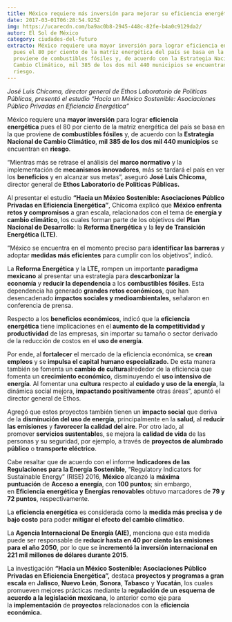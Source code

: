 ```yaml
---
title: México requiere más inversión para mejorar su eficiencia energética
date: 2017-03-01T06:28:54.925Z
img: https://ucarecdn.com/ba9ac0b8-2945-448c-82fe-b4a0c9129da2/
autor: El Sol de México
category: ciudades-del-futuro
extracto: México requiere una mayor inversión para lograr eficiencia energética
  pues el 80 por ciento de la matriz energética del país se basa en la que
  proviene de combustibles fósiles y, de acuerdo con la Estrategia Nacional de
  Cambio Climático, mil 385 de los dos mil 440 municipios se encuentran en
  riesgo.
---
```

*José Luis Chicoma, director general de Ethos Laboratorio de Políticas Públicas, presentó el estudio “Hacia un México Sostenible: Asociaciones Público Privadas en Eficiencia Energética”*

México requiere una **mayor inversión** para lograr **eficiencia energética** pues el 80 por ciento de la matriz energética del país se basa en la que proviene de **combustibles fósiles** y, de acuerdo con la **Estrategia Nacional de Cambio Climático**, **mil 385 de los dos mil 440 municipios** se encuentran en **riesgo**.

“Mientras más se retrase el análisis del **marco normativo** y la implementación de **mecanismos innovadores**, más se tardará el país en ver los **beneficios** y en alcanzar sus metas”, aseguró **José Luis Chicoma**, director general de **Ethos Laboratorio de Políticas Públicas.**

Al presentar el estudio **“Hacia un México Sostenible: Asociaciones Público Privadas en Eficiencia Energética”**, Chicoma explicó que **México enfrenta retos y compromisos** a gran escala, relacionados con el tema de **energía y cambio climático**, los cuales forman parte de los objetivos del **Plan Nacional de Desarrollo**: la **Reforma Energética** y la **ley de Transición Energética (LTE)**.

“México se encuentra en el momento preciso para **identificar las barreras** y adoptar **medidas más eficientes** para cumplir con los objetivos”, indicó.

La **Reforma Energética** y la **LTE,** rompen un importante **paradigma mexicano** al presentar una estrategia para **descarbonizar la economía** y **reducir la dependencia** a los **combustibles fósiles**. Esta dependencia ha generado **grandes retos económicos**, que han desencadenado **impactos sociales y medioambientales**, señalaron en conferencia de prensa.

Respecto a los **beneficios económicos**, indicó que la **eficiencia energética** tiene implicaciones en el **aumento de la competitividad y productividad** de las empresas, sin importar su tamaño o sector derivado de la reducción de costos en el **uso de energía**.

Por ende, al **fortalecer** el mercado de la eficiencia económica, se **crean empleos** y se **impulsa el capital humano especializado.** De esta manera también se fomenta un **cambio de cultura**alrededor de la eficiencia que fomenta un **crecimiento económico**, disminuyendo el **uso intensivo de energía**. Al fomentar una **cultura** respecto al **cuidado y uso de la energía**, la dinámica social mejora, **impactando positivamente** otras áreas”, apuntó el director general de Ethos.

Agregó que estos proyectos también tienen un **impacto social** que deriva de la **disminución del uso de energía**, principalmente en la **salud**, al **reducir las emisiones** y **favorecer la calidad del aire**. Por otro lado, al promover **servicios sustentable**s, se mejora la **calidad de vida** de las personas y su seguridad, por ejemplo, a través de **proyectos de alumbrado público** o **transporte eléctrico**.

Cabe resaltar que de acuerdo con el informe **Indicadores de las Regulaciones para la Energía Sostenible**, “Regulatory Indicators for Sustainable Energy” (RISE) 2016, **México** alcanzó la **máxima puntuación** de **Acceso a energía**, con **100 puntos**; sin embargo, en **Eficiencia energética y Energías renovables** obtuvo marcadores de **79 y 72 puntos**, respectivamente.

La **eficiencia energética** es considerada como la **medida más precisa y de bajo costo** para poder **mitigar el efecto del cambio climático**.

La **Agencia Internacional De Energía (AIE),** menciona que esta medida puede ser responsable de **reducir hasta en 40 por ciento las emisiones para el año 2050**, por lo que se **incrementó la inversión internacional en 221 mil millones de dólares durante 2015**.

La investigación **“Hacia un México Sostenible: Asociaciones Público Privadas en Eficiencia Energética”,** destaca **proyectos y programas a gran escala** en **Jalisco**, **Nuevo León**, **Sonora**, **Tabasco** y **Yucatán**, los cuales promueven mejores prácticas mediante la r**egulación de un esquema de acuerdo a la legislación mexicana**, lo anterior como eje para la **implementación** de **proyectos** relacionados con la e**ficiencia económica.**